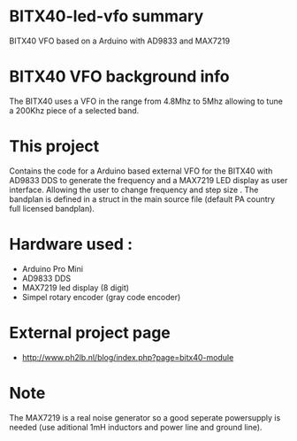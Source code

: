 # BITX40-led-vfo summary
BITX40 VFO based on a Arduino with AD9833 and MAX7219   
 

# BITX40 VFO background info
The BITX40 uses a VFO in the range from 4.8Mhz to 5Mhz allowing to tune a 200Khz piece of a selected band.
 
# This project
Contains the code for a Arduino based external VFO for the BITX40 with AD9833 DDS to generate the frequency and a MAX7219 LED display as user interface. Allowing the user to change frequency and step size . The bandplan is defined in a struct in the main source file (default PA country full licensed bandplan).

# Hardware used : 
- Arduino Pro Mini  
- AD9833 DDS
- MAX7219 led display (8 digit) 
- Simpel rotary encoder (gray code encoder)

# External project page 
- http://www.ph2lb.nl/blog/index.php?page=bitx40-module

# Note
The MAX7219 is a real noise generator so a good seperate powersupply is needed (use aditional 1mH inductors and power line and ground line).  
